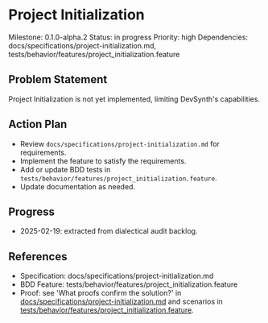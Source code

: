 # Project Initialization
Milestone: 0.1.0-alpha.2
Status: in progress
Priority: high
Dependencies: docs/specifications/project-initialization.md, tests/behavior/features/project_initialization.feature

## Problem Statement
Project Initialization is not yet implemented, limiting DevSynth's capabilities.


## Action Plan
- Review `docs/specifications/project-initialization.md` for requirements.
- Implement the feature to satisfy the requirements.
- Add or update BDD tests in `tests/behavior/features/project_initialization.feature`.
- Update documentation as needed.

## Progress
- 2025-02-19: extracted from dialectical audit backlog.

## References
- Specification: docs/specifications/project-initialization.md
- BDD Feature: tests/behavior/features/project_initialization.feature
- Proof: see 'What proofs confirm the solution?' in [docs/specifications/project-initialization.md](../docs/specifications/project-initialization.md) and scenarios in [tests/behavior/features/project_initialization.feature](../tests/behavior/features/project_initialization.feature).
